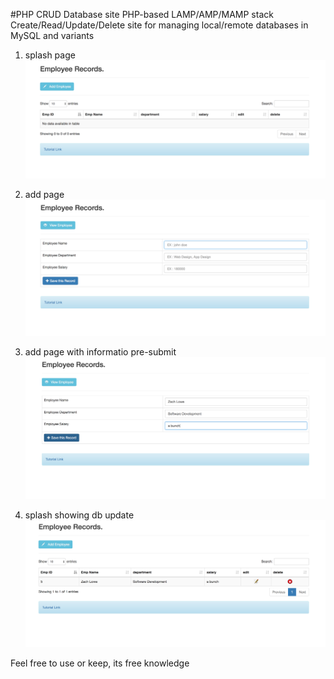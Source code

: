 #PHP CRUD Database site
PHP-based LAMP/AMP/MAMP stack Create/Read/Update/Delete site for managing local/remote databases in MySQL and variants

1. splash page
![](/splash.png)

1. add page
![splash](/1.png "add")

1. add page with informatio pre-submit
![select](/2.png "adding")

1. splash showing db update
![pre](/3.png "updated")

Feel free to use or keep, its free knowledge
